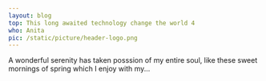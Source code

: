 ```yaml
---
layout: blog
top: This long awaited technology change the world 4
who: Anita
pic: /static/picture/header-logo.png
---
```

A wonderful serenity has taken posssion of my entire soul, like these sweet mornings of spring which I enjoy with my...
